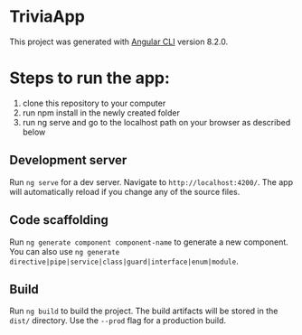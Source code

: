 # TriviaApp

This project was generated with [Angular CLI](https://github.com/angular/angular-cli) version 8.2.0.

# Steps to run the app:
1. clone this repository to your computer
2. run npm install in the newly created folder
3. run ng serve and go to the localhost path on your browser as described below

## Development server

Run `ng serve` for a dev server. Navigate to `http://localhost:4200/`. The app will automatically reload if you change any of the source files.

## Code scaffolding

Run `ng generate component component-name` to generate a new component. You can also use `ng generate directive|pipe|service|class|guard|interface|enum|module`.

## Build

Run `ng build` to build the project. The build artifacts will be stored in the `dist/` directory. Use the `--prod` flag for a production build.

